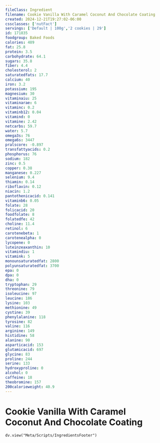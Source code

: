 ```yaml
---
fileClass: Ingredient
filename: Cookie Vanilla With Caramel Coconut And Chocolate Coating
created: 2024-12-21T19:27:02-06:00
cssclasses: ['nutFact']
servings: ['Default | 100g','2 cookies | 29']
id: 171835
foodgroup: Baked Foods
calories: 489
fat: 25.8
protein: 3.5
carbohydrate: 64.1
sugars: 35.8
fiber: 4.4
cholesterol: 2
saturatedfats: 17.7
calcium: 40
iron: 3.2
potassium: 195
magnesium: 30
vitaminaiu: 25
vitaminarae: 6
vitaminc: 0.2
vitaminb12: 0.04
vitamind: 0
vitamine: 2.42
netcarbs: 59.7
water: 5.7
omega3s: 76
omega6s: 3447
pralscore: -0.897
transfattyacids: 0.2
phosphorus: 76
sodium: 182
zinc: 0.5
copper: 0.38
manganese: 0.227
selenium: 9.4
thiamin: 0.14
riboflavin: 0.12
niacin: 1.2
pantothenicacid: 0.141
vitaminb6: 0.05
folate: 28
folicacid: 20
foodfolate: 8
folatedfe: 42
choline: 11.4
retinol: 6
carotenebeta: 1
carotenealpha: 0
lycopene: 0
luteinzeaxanthin: 10
vitamindiu: 1
vitamink: 5
monounsaturatedfat: 2800
polyunsaturatedfat: 3700
epa: 0
dpa: 0
dha: 0
tryptophan: 29
threonine: 79
isoleucine: 97
leucine: 186
lysine: 103
methionine: 49
cystine: 39
phenylalanine: 118
tyrosine: 82
valine: 116
arginine: 149
histidine: 58
alanine: 90
asparticacid: 153
glutamicacid: 697
glycine: 83
proline: 244
serine: 133
hydroxyproline: 0
alcohol: 0
caffeine: 18
theobromine: 157
200calorieweight: 40.9
---
```


# Cookie Vanilla With Caramel Coconut And Chocolate Coating

```dataviewjs
dv.view("Meta/Scripts/IngredientsFooter")
```